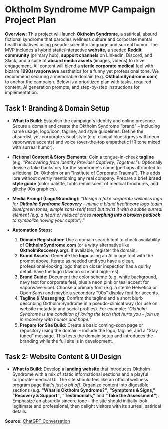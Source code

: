 # Oktholm Syndrome MVP Campaign Project Plan

**Overview:** This project will launch **Oktholm Syndrome**, a satirical, absurd fictional syndrome that parodies wellness culture and corporate mental health initiatives using pseudo-scientific language and surreal humor. The MVP includes a hybrid static/interactive **website**, a seeded **Reddit community** (primary hub), **support channels** on LinkedIn, Discord, and Slack, and a suite of **absurd media assets** (images, videos) to drive engagement. All content will blend a **sterile corporate medical** feel with bizarre **1990s/vaporwave** aesthetics for a funny yet professional tone. We recommend securing a memorable domain (e.g. **OktholmSyndrome.com**) to anchor the campaign. Below is a prioritized plan with tasks, required content, AI generation prompts, and step-by-step instructions for implementation.

## Task 1: Branding & Domain Setup

- **What to Build:** Establish the campaign's identity and online presence. Secure a domain and create the Oktholm Syndrome "brand" – including name usage, logo/icon, tagline, and style guidelines. Define the absurdist-yet-corporate visual style (e.g. clinical blues/greys with neon vaporwave accents) and voice (over-the-top empathetic HR tone mixed with surreal humor).

- **Fictional Content & Story Elements:** Coin a tongue-in-cheek **tagline** (e.g. *"Recovering from Identity Provider Captivity, Together."*). Optionally devise a fake backstory for the syndrome's name (perhaps attributed to a fictional Dr. Oktholm or an "Institute of Corporate Trauma"). This adds lore without overtly mentioning any real company. Prepare a brief **brand style guide** (color palette, fonts reminiscent of medical brochures, and glitchy 90s graphics).

- **Media Prompt (Logo/Branding):** *"Design a fake corporate wellness logo for **Oktholm Syndrome Recovery** – mimic a bland healthcare logo (calm blue/green tones, simple sans-serif text) but twist it with a subtle surreal element (e.g. a heart or medical cross **morphing into a broken padlock** to symbolize 'loving your captor')."*

- **Automation Steps:**
  1. **Domain Registration:** Use a domain search tool to check availability of **OktholmSyndrome.com** (or a witty alternative like **OktholmRecovery.org**). If available, register the domain.
  2. **Brand Assets:** Generate the **logo** using an AI image tool with the prompt above. Iterate as needed until you have a clean, professional-looking logo that on closer inspection has a quirky detail. Save the logo (favicon size and high-res).
  3. **Brand Guide:** Document the color scheme (e.g. white background, navy text for corporate feel, plus a neon pink or teal accent for vaporwave vibe). Choose a primary font (e.g. a sterile Helvetica or Open Sans) and maybe a secondary "90s" display font for accents.
  4. **Tagline & Messaging:** Confirm the tagline and a short blurb describing Oktholm Syndrome in a pseudo-clinical way (for use on website metadata and social profiles). For example: *"Oktholm Syndrome is the condition of loving the tech that hurts you – join us in recovery with humor and hope."*
  5. **Prepare for Site Build:** Create a basic coming-soon page or repository using the domain – include the logo, tagline, and a "Stay tuned" message. This tests the domain setup and introduces the branding while the full site is in development.

## Task 2: Website Content & UI Design

- **What to Build:** Develop a **landing website** that introduces Oktholm Syndrome with a mix of static informational sections and a playful corporate-medical UI. The site should feel like an official wellness program page that's *just a bit off*. Organize content into digestible sections (e.g. **"What is Oktholm Syndrome?"**, **"Symptoms & Signs,"** **"Recovery & Support"**, **"Testimonials,"** and **"Take the Assessment"**). Emphasize an absurdly sincere tone – the site should initially look legitimate and professional, then delight visitors with its surreal, satirical details.

**Source:** [ChatGPT Conversation](https://chatgpt.com/s/dr_686615da19508191abb63962f5053abd)
